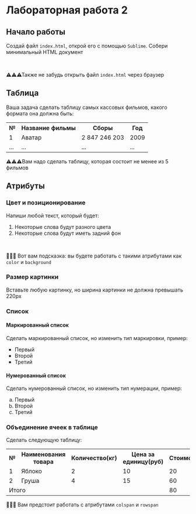 # Лабораторная работа 2

## Начало работы

Создай файл `index.html`, открой его с помощью `Sublime`. 
Собери минимальный HTML документ 

<br/>

⚠⚠⚠Также не забудь открыть файл `index.html` через браузер

## Таблица

Ваша задача сделать таблицу самых кассовых фильмов, какого формата она должна быть:
<table>  
  <tr>    
  <th>№</th>
  <th>Название фильмы</th>
  <th>Сборы</th>
  <th>Год</th>
  </tr>
  
  <tr>   
    <td>1</td>
    <td>Аватар</td>
    <td>2 847 246 203</td>
    <td>2009</td> 
  </tr> 
  
  <tr>   
    <td>...</td>
    <td>...</td>
    <td>...</td>
    <td>...</td> 
  </tr>  
</table>

⚠⚠⚠Вам надо сделать таблицу, которая состоит не менее из 5 фильмов


## Атрибуты
### Цвет и позиционирование
Напиши любой текст, который будет:
1. Некоторые слова будут разного цвета
2. Некоторые слова будут иметь задний фон

<br/>

🎁🎁🎁 Вот вам подсказка: вы будете работать с такими атрибутами как `color` и `background`

### Размер картинки 

Вставьте любую картинку, но ширина картинки не должна превышать 220px

### Список 
#### Маркированный список 
Сделать маркированный список, но изменить тип маркировки, пример:

<ul type="square">
  <li> Первый </li>
  <li> Второй </li>
  <li> Третий </li>
</ul>

#### Нумерованный список 
Сделать нумерованный список, но изменить тип нумерации, пример:

<ol type="a">
  <li> Первый </li>
  <li> Второй </li>
  <li> Третий </li>
</ol>

### Объединение ячеек в таблице
Сделать следующую таблицу:

<table>  
  <tr>    
  <th>№</th>
  <th>Наименования товара</th>
  <th>Количество(кг)</th>
  <th>Цена за единицу(руб)</th>
  <th>Стоимость(руб)</th>
  </tr>
  
  <tr>   
    <td>1</td>
    <td>Яблоко</td>
    <td>2</td>
    <td>10</td>
    <td>20</td> 
  </tr> 
  
  <tr>   
    <td>2</td>
    <td>Груша</td>
    <td>4</td>
    <td>15</td>
    <td>60</td>
  </tr>
  
  <tr>
    <td colspan="4">Итого</td>
    <td colspan="4">80</td>
  </tr>
</table>

🎁🎁🎁 Вам предстоит работать с атрибутами `colspan` и `rowspan` 












